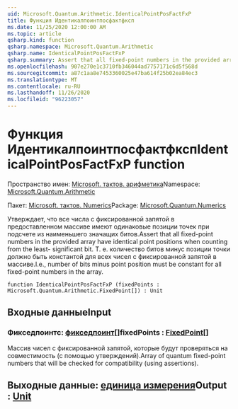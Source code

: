 ```yaml
---
uid: Microsoft.Quantum.Arithmetic.IdenticalPointPosFactFxP
title: Функция Идентикалпоинтпосфактфксп
ms.date: 11/25/2020 12:00:00 AM
ms.topic: article
qsharp.kind: function
qsharp.namespace: Microsoft.Quantum.Arithmetic
qsharp.name: IdenticalPointPosFactFxP
qsharp.summary: Assert that all fixed-point numbers in the provided array have identical point positions when counting from the least- significant bit. I.e., number of bits minus point position must be constant for all fixed-point numbers in the array.
ms.openlocfilehash: 907e270e1c3710fb346044ad7757171c6d5f568d
ms.sourcegitcommit: a87c1aa8e7453360025e47ba614f25b02ea84ec3
ms.translationtype: MT
ms.contentlocale: ru-RU
ms.lasthandoff: 11/26/2020
ms.locfileid: "96223057"
---
```

# <a name="identicalpointposfactfxp-function"></a><span data-ttu-id="c96cd-102">Функция Идентикалпоинтпосфактфксп</span><span class="sxs-lookup"><span data-stu-id="c96cd-102">IdenticalPointPosFactFxP function</span></span>

<span data-ttu-id="c96cd-103">Пространство имен: [Microsoft. тактов. арифметика](xref:Microsoft.Quantum.Arithmetic)</span><span class="sxs-lookup"><span data-stu-id="c96cd-103">Namespace: [Microsoft.Quantum.Arithmetic](xref:Microsoft.Quantum.Arithmetic)</span></span>

<span data-ttu-id="c96cd-104">Пакет: [Microsoft. тактов. Numerics](https://nuget.org/packages/Microsoft.Quantum.Numerics)</span><span class="sxs-lookup"><span data-stu-id="c96cd-104">Package: [Microsoft.Quantum.Numerics](https://nuget.org/packages/Microsoft.Quantum.Numerics)</span></span>


<span data-ttu-id="c96cd-105">Утверждает, что все числа с фиксированной запятой в предоставленном массиве имеют одинаковые позиции точек при подсчете из наименьшего значащих битов.</span><span class="sxs-lookup"><span data-stu-id="c96cd-105">Assert that all fixed-point numbers in the provided array have identical point positions when counting from the least- significant bit.</span></span> <span data-ttu-id="c96cd-106">Т. е. количество битов минус позиции точки должно быть константой для всех чисел с фиксированной запятой в массиве.</span><span class="sxs-lookup"><span data-stu-id="c96cd-106">I.e., number of bits minus point position must be constant for all fixed-point numbers in the array.</span></span>

```qsharp
function IdenticalPointPosFactFxP (fixedPoints : Microsoft.Quantum.Arithmetic.FixedPoint[]) : Unit
```


## <a name="input"></a><span data-ttu-id="c96cd-107">Входные данные</span><span class="sxs-lookup"><span data-stu-id="c96cd-107">Input</span></span>

### <a name="fixedpoints--fixedpoint"></a><span data-ttu-id="c96cd-108">Фикседпоинтс: [фикседпоинт](xref:Microsoft.Quantum.Arithmetic.FixedPoint)[]</span><span class="sxs-lookup"><span data-stu-id="c96cd-108">fixedPoints : [FixedPoint](xref:Microsoft.Quantum.Arithmetic.FixedPoint)[]</span></span>

<span data-ttu-id="c96cd-109">Массив чисел с фиксированной запятой, которые будут проверяться на совместимость (с помощью утверждений).</span><span class="sxs-lookup"><span data-stu-id="c96cd-109">Array of quantum fixed-point numbers that will be checked for compatibility (using assertions).</span></span>



## <a name="output--unit"></a><span data-ttu-id="c96cd-110">Выходные данные: [единица измерения](xref:microsoft.quantum.lang-ref.unit)</span><span class="sxs-lookup"><span data-stu-id="c96cd-110">Output : [Unit](xref:microsoft.quantum.lang-ref.unit)</span></span>

